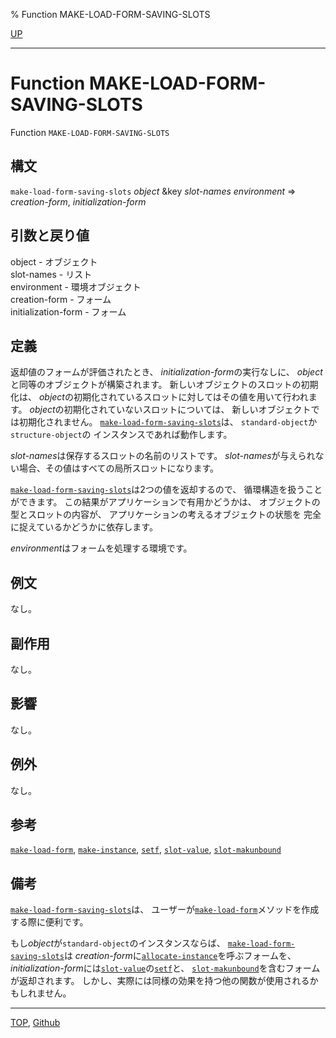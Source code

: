 % Function MAKE-LOAD-FORM-SAVING-SLOTS

[UP](7.7.html)  

---

# Function **MAKE-LOAD-FORM-SAVING-SLOTS**


Function `MAKE-LOAD-FORM-SAVING-SLOTS`


## 構文

`make-load-form-saving-slots` *object* &key *slot-names* *environment*
 => *creation-form*, *initialization-form*


## 引数と戻り値

object - オブジェクト  
slot-names - リスト  
environment - 環境オブジェクト  
creation-form - フォーム  
initialization-form - フォーム


## 定義

返却値のフォームが評価されたとき、
*initialization-form*の実行なしに、
*object*と同等のオブジェクトが構築されます。
新しいオブジェクトのスロットの初期化は、
*object*の初期化されているスロットに対してはその値を用いて行われます。
*object*の初期化されていないスロットについては、
新しいオブジェクトでは初期化されません。
[`make-load-form-saving-slots`](7.7.make-load-form-saving-slots.html)は、
`standard-object`か`structure-object`の
インスタンスであれば動作します。

*slot-names*は保存するスロットの名前のリストです。
*slot-names*が与えられない場合、その値はすべての局所スロットになります。

[`make-load-form-saving-slots`](7.7.make-load-form-saving-slots.html)は2つの値を返却するので、
循環構造を扱うことができます。
この結果がアプリケーションで有用かどうかは、
オブジェクトの型とスロットの内容が、
アプリケーションの考えるオブジェクトの状態を
完全に捉えているかどうかに依存します。

*environment*はフォームを処理する環境です。


## 例文

なし。


## 副作用

なし。

## 影響

なし。

## 例外

なし。

## 参考

[`make-load-form`](7.7.make-load-form.html),
[`make-instance`](7.7.make-instance.html),
[`setf`](5.3.setf.html),
[`slot-value`](7.7.slot-value.html),
[`slot-makunbound`](7.7.slot-makunbound.html)


## 備考

[`make-load-form-saving-slots`](7.7.make-load-form-saving-slots.html)は、
ユーザーが[`make-load-form`](7.7.make-load-form.html)メソッドを作成する際に便利です。

もし*object*が`standard-object`のインスタンスならば、
[`make-load-form-saving-slots`](7.7.make-load-form-saving-slots.html)は
*creation-form*に[`allocate-instance`](7.7.allocate-instance.html)を呼ぶフォームを、
*initialization-form*には[`slot-value`](7.7.slot-value.html)の[`setf`](5.3.setf.html)と、
[`slot-makunbound`](7.7.slot-makunbound.html)を含むフォームが返却されます。
しかし、実際には同様の効果を持つ他の関数が使用されるかもしれません。


---
[TOP](index.html),  [Github](https://github.com/nptcl/npt-japanese)


